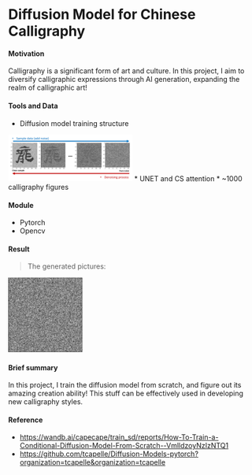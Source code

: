 # Diffusion Model for Chinese Calligraphy

#### Motivation
Calligraphy is a significant form of art and culture. In this project, I aim to diversify calligraphic expressions through AI generation, expanding the realm of calligraphic art!

#### Tools and Data
* Diffusion model training structure
<img src="./figure/illustrate.png" width="50%" height="50%"/>
* UNET and CS attention
* ~1000 calligraphy figures

#### Module
* Pytorch
* Opencv

#### Result
> The generated pictures:

<img src="./figure/dragon.gif" width="30%" height="30%"/>

#### Brief summary
In this project, I train the diffusion model from scratch, and figure out its amazing creation ability!
This stuff can be effectively used in developing new calligraphy styles.

#### Reference
* https://wandb.ai/capecape/train_sd/reports/How-To-Train-a-Conditional-Diffusion-Model-From-Scratch--VmlldzoyNzIzNTQ1
* https://github.com/tcapelle/Diffusion-Models-pytorch?organization=tcapelle&organization=tcapelle
